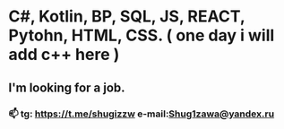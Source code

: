 # C#, Kotlin, BP, SQL, JS, REACT, Pytohn, HTML, CSS. ( one day i will add c++ here )
## I'm looking for a job.
### 📫 tg: https://t.me/shugizzw e-mail:Shug1zawa@yandex.ru

